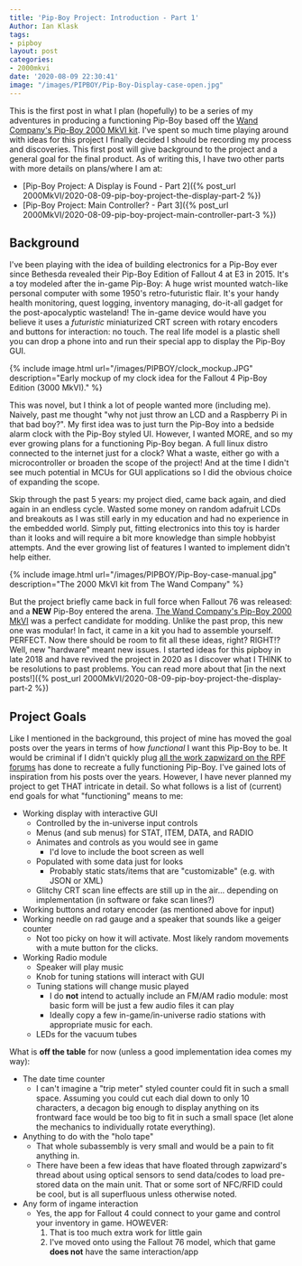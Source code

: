 ```yaml
---
title: 'Pip-Boy Project: Introduction - Part 1'
Author: Ian Klask
tags:
- pipboy
layout: post
categories:
- 2000mkvi
date: '2020-08-09 22:30:41'
image: "/images/PIPBOY/Pip-Boy-Display-case-open.jpg"
---
```


This is the first post in what I plan (hopefully) to be a series of my adventures in producing a functioning Pip-Boy based off the [Wand Company's Pip-Boy 2000 MkVI kit](https://www.thewandcompany.com/pip-boy-kit/). I've spent so much time playing around with ideas for this project I finally decided I should be recording my process and discoveries. This first post will give background to the project and a general goal for the final product. As of writing this, I have two other parts with more details on plans/where I am at:
* [Pip-Boy Project: A Display is Found - Part 2]({% post_url 2000MkVI/2020-08-09-pip-boy-project-the-display-part-2 %})
* [Pip-Boy Project: Main Controller? - Part 3]({% post_url 2000MkVI/2020-08-09-pip-boy-project-main-controller-part-3 %})

## Background
I've been playing with the idea of building electronics for a Pip-Boy ever since Bethesda revealed their Pip-Boy Edition of Fallout 4 at E3 in 2015. It's a toy modeled after the in-game Pip-Boy: A huge wrist mounted watch-like personal computer with some 1950's retro-futuristic flair. It's your handy health monitoring, quest logging, inventory managing, do-it-all gadget for the post-apocalyptic wasteland! The in-game device would have you believe it uses a *futuristic* miniaturized CRT screen with rotary encoders and buttons for interaction: no touch. The real life model is a plastic shell you can drop a phone into and run their special app to display the Pip-Boy GUI.

{% include image.html url="/images/PIPBOY/clock_mockup.JPG" description="Early mockup of my clock idea for the Fallout 4 Pip-Boy Edition (3000 MkVI)." %}


This was novel, but I think a lot of people wanted more (including me). Naively, past me thought "why not just throw an LCD and a Raspberry Pi in that bad boy?". My first idea was to just turn the Pip-Boy into a bedside alarm clock with the Pip-Boy styled UI. However, I wanted MORE, and so my ever growing plans for a functioning Pip-Boy began. A full linux distro connected to the internet just for a clock? What a waste, either go with a microcontroller or broaden the scope of the project! And at the time I didn't see much potential in MCUs for GUI applications so I did the obvious choice of expanding the scope.

Skip through the past 5 years: my project died, came back again, and died again in an endless cycle. Wasted some money on random adafruit LCDs and breakouts as I was still early in my education and had no experience in the embedded world. Simply put, fitting electronics into this toy is harder than it looks and will require a bit more knowledge than simple hobbyist attempts. And the ever growing list of features I wanted to implement didn't help either.

{% include image.html url="/images/PIPBOY/Pip-Boy-case-manual.jpg" description="The 2000 MkVI kit from The Wand Company" %}

But the project briefly came back in full force when Fallout 76 was released: and a **NEW** Pip-Boy entered the arena. [The Wand Company's Pip-Boy 2000 MkVI](https://www.thewandcompany.com/pip-boy-kit/) was a perfect candidate for modding. Unlike the past prop, this new one was modular! In fact, it came in a kit you had to assemble yourself. PERFECT. Now there should be room to fit all these ideas, right? RIGHT!? Well, new "hardware" meant new issues. I started ideas for this pipboy in late 2018 and have revived the project in 2020 as I discover what I THINK to be resolutions to past problems. You can read more about that [in the next posts!]({% post_url 2000MkVI/2020-08-09-pip-boy-project-the-display-part-2 %})

## Project Goals
Like I mentioned in the background, this project of mine has moved the goal posts over the years in terms of how *functional* I want this Pip-Boy to be. It would be criminal if I didn't quickly plug [all the work zapwizard on the RPF forums](https://www.therpf.com/forums/threads/functional-pip-boy-3000-mk-iv-from-fallout-4.245034/) has done to recreate a fully functioning Pip-Boy. I've gained lots of inspiration from his posts over the years. However, I have never planned my project to get THAT intricate in detail. So what follows is a list of (current) end goals for what "functioning" means to me:

* Working display with interactive GUI
	* Controlled by the in-universe input controls
	* Menus (and sub menus) for STAT, ITEM, DATA, and RADIO
	* Animates and controls as you would see in game
		* I'd love to include the boot screen as well
	* Populated with some data just for looks
		* Probably static stats/items that are "customizable" (e.g. with JSON or XML)
	* Glitchy CRT scan line effects are still up in the air... depending on implementation (in software or fake scan lines?)
* Working buttons and rotary encoder (as mentioned above for input)
* Working needle on rad gauge and a speaker that sounds like a geiger counter
	* Not too picky on how it will activate. Most likely random movements with a mute button for the clicks.
* Working Radio module 
 	* Speaker will play music
	* Knob for tuning stations will interact with GUI
	* Tuning stations will change music played
		* I do **not** intend to actually include an FM/AM radio module: most basic form will be just a few audio files it can play
		* Ideally copy a few in-game/in-universe radio stations with appropriate music for each. 
	* LEDs for the vacuum tubes

What is **off the table** for now (unless a good implementation idea comes my way):
* The date time counter
	* I can't imagine a "trip meter" styled counter could fit in such a small space. Assuming you could cut each dial down to only 10 characters, a decagon big enough to display anything on its frontward face would be too big to fit in such a small space (let alone the mechanics to individually rotate everything).
* Anything to do with the "holo tape"
	* That whole subassembly is very small and would be a pain to fit anything in.
	* There have been a few ideas that have floated through zapwizard's thread about using optical sensors to send data/codes to load pre-stored data on the main unit. That or some sort of NFC/RFID could be cool, but is all superfluous unless otherwise noted.
* Any form of ingame interaction
	* Yes, the app for Fallout 4 could connect to your game and control your inventory in game. HOWEVER:
		1) That is too much extra work for little gain
		2) I've moved onto using the Fallout 76 model, which that game **does not** have the same interaction/app
